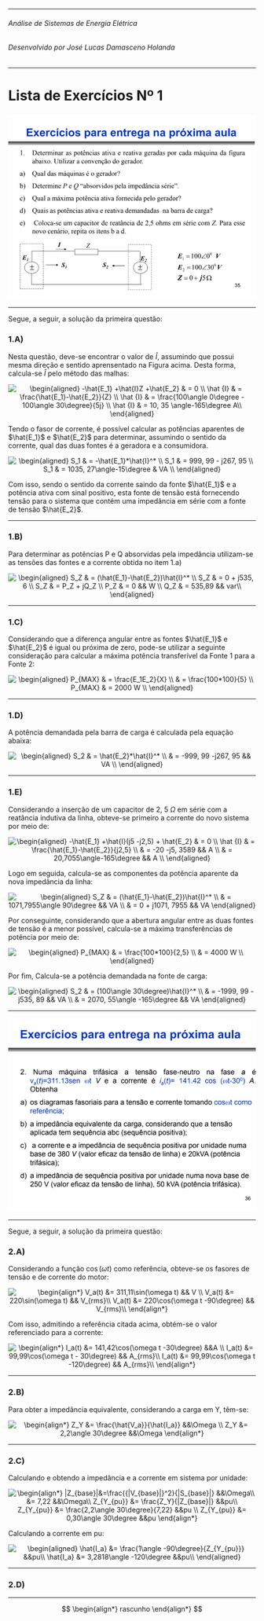 
----
###### Análise de Sistemas de Energia Elétrica
###### Desenvolvido por José Lucas Damasceno Holanda  
----
<h1>Lista de Exercícios Nº 1</h1>



![Questão 01](Fig01.PNG "Questão 01")

----

Segue, a seguir, a solução da primeira questão: 


<h3>1.A)</h3>

Nesta questão, deve-se encontrar o valor de $\hat{I}$, assumindo que possui mesma direção e sentido aprensentado na Figura acima. Desta forma, calcula-se $\hat{I}$ pelo método das malhas: 

<p align="center">
    <img src="https://latex.codecogs.com/svg.latex?\begin{aligned}&space;-\hat{E_1}&space;&plus;\hat{I}Z&space;&plus;\hat{E_2}&space;&&space;=&space;0&space;\\&space;\hat&space;{I}&space;&&space;=&space;\frac{\hat{E_1}-\hat{E_2}}{Z}&space;\\&space;\hat&space;{I}&space;&&space;=&space;\frac{100\angle&space;0\degree&space;-&space;100\angle&space;30\degree}{5j}&space;\\&space;\hat&space;{I}&space;&&space;=&space;10,&space;35&space;\angle-165\degree&space;A\\&space;\end{aligned}" title="\begin{aligned} -\hat{E_1} +\hat{I}Z +\hat{E_2} & = 0 \\ \hat {I} & = \frac{\hat{E_1}-\hat{E_2}}{Z} \\ \hat {I} & = \frac{100\angle 0\degree - 100\angle 30\degree}{5j} \\ \hat {I} & = 10, 35 \angle-165\degree A\\ \end{aligned}" />
</p>


Tendo o fasor de corrente, é possível calcular as potências aparentes de $\hat{E_1}$ e $\hat{E_2}$ para determinar, assumindo o sentido da corrente, qual das duas fontes é a geradora e a consumidora.

<p align="center">
    <img src="https://latex.codecogs.com/svg.latex?\begin{aligned}&space;S_1&space;&&space;=&space;-\hat{E_1}*\hat{I}^*&space;\\&space;S_1&space;&&space;=&space;999,&space;99&space;-&space;j267,&space;95&space;\\&space;S_1&space;&&space;=&space;1035,&space;27\angle-15\degree&space;&&space;VA&space;\\&space;\end{aligned}" title="\begin{aligned} S_1 & = -\hat{E_1}*\hat{I}^* \\ S_1 & = 999, 99 - j267, 95 \\ S_1 & = 1035, 27\angle-15\degree & VA \\ \end{aligned}" />
</p>


Com isso, sendo o sentido da corrente saindo da fonte $\hat{E_1}$ e a potência ativa com sinal positivo, esta fonte de tensão está fornecendo tensão para o sistema que contém uma impedância em série com a fonte de tensão $\hat{E_2}$.

----
<h3>1.B)</h3>

Para determinar as potências P e Q absorvidas pela impedância utilizam-se as tensões das fontes e a corrente obtida no item 1.a)


<p align="center">
    <img src="https://latex.codecogs.com/svg.latex?\begin{aligned}&space;S_Z&space;&&space;=&space;(\hat{E_1}-\hat{E_2})\hat{I}^*&space;\\&space;S_Z&space;&&space;=&space;0&space;&plus;&space;j535,&space;6&space;\\&space;S_Z&space;&&space;=&space;P_Z&space;&plus;&space;jQ_Z&space;\\&space;P_Z&space;&&space;=&space;0&space;&&&space;W&space;\\&space;Q_Z&space;&&space;=&space;535,89&space;&&&space;var\\&space;\end{aligned}" title="\begin{aligned} S_Z & = (\hat{E_1}-\hat{E_2})\hat{I}^* \\ S_Z & = 0 + j535, 6 \\ S_Z & = P_Z + jQ_Z \\ P_Z & = 0 && W \\ Q_Z & = 535,89 && var\\ \end{aligned}" />
</p>


----
<h3>1.C)</h3>

Considerando que a diferença angular entre as fontes $\hat{E_1}$ e $\hat{E_2}$ é igual ou próxima de zero, pode-se utilizar a seguinte consideração para calcular a máxima potência transferível da Fonte 1 para a Fonte 2: 

<p align="center">
    <img src="https://latex.codecogs.com/svg.latex?\begin{aligned}&space;P_{MAX}&space;&&space;=&space;\frac{E_1E_2}{X}&space;\\&space;&&space;=&space;\frac{100*100}{5}&space;\\&space;P_{MAX}&space;&&space;=&space;2000&space;W&space;\\&space;\end{aligned}" title="\begin{aligned} P_{MAX} & = \frac{E_1E_2}{X} \\ & = \frac{100*100}{5} \\ P_{MAX} & = 2000 W \\ \end{aligned}" />
</p>

----
<h3>1.D)</h3>

A potência demandada pela barra de carga é calculada pela equação abaixa: 

<p align="center">
    <img src="https://latex.codecogs.com/svg.latex?\begin{aligned}&space;S_2&space;&&space;=&space;\hat{E_2}*\hat{I}^*&space;\\&space;&&space;=&space;-999,&space;99&space;-j267,&space;95&space;&&&space;VA&space;\\&space;\end{aligned}" title="\begin{aligned} S_2 & = \hat{E_2}*\hat{I}^* \\ & = -999, 99 -j267, 95 && VA \\ \end{aligned}" />
</p>

----
<h3>1.E)</h3>

Considerando a inserção de um capacitor de 2, 5 $\Omega$ em série com a reatância indutiva da linha, obteve-se primeiro a corrente do novo sistema por meio de: 

<p align="center">
    <img src="https://latex.codecogs.com/svg.latex?\begin{aligned}&space;-\hat{E_1}&space;&plus;\hat{I}(j5&space;-j2,5)&space;&plus;&space;\hat{E_2}&space;&&space;=&space;0&space;\\&space;\hat&space;{I}&space;&&space;=&space;\frac{\hat{E_1}-\hat{E_2}}{j2,5}&space;\\&space;&&space;=&space;-20&space;-j5,&space;3589&space;&&&space;A&space;\\&space;&&space;=&space;20,7055\angle-165\degree&space;&&&space;A&space;\\&space;\end{aligned}" title="\begin{aligned} -\hat{E_1} +\hat{I}(j5 -j2,5) + \hat{E_2} & = 0 \\ \hat {I} & = \frac{\hat{E_1}-\hat{E_2}}{j2,5} \\ & = -20 -j5, 3589 && A \\ & = 20,7055\angle-165\degree && A \\ \end{aligned}" />
</p>


Logo em seguida, calcula-se as componentes da potência aparente da nova impedância da linha: 

<p align="center">
    <img src="https://latex.codecogs.com/svg.latex?\begin{aligned}&space;S_Z&space;&&space;=&space;(\hat{E_1}-\hat{E_2})\hat{I}^*&space;\\&space;&&space;=&space;1071,7955\angle&space;90\degree&space;&&&space;VA&space;\\&space;&&space;=&space;0&space;&plus;&space;j1071,&space;7955&space;&&&space;VA&space;\end{aligned}" title="\begin{aligned} S_Z & = (\hat{E_1}-\hat{E_2})\hat{I}^* \\ & = 1071,7955\angle 90\degree && VA \\ & = 0 + j1071, 7955 && VA \end{aligned}" />
</p>


Por conseguinte, considerando que a abertura angular entre as duas fontes de tensão é a menor possível, calcula-se a máxima transferências de potência por meio de: 

<p align="center">
    <img src="https://latex.codecogs.com/svg.latex?\begin{aligned}&space;P_{MAX}&space;&&space;=&space;\frac{100*100}{2,5}&space;\\&space;&&space;=&space;4000&space;W&space;\\&space;\end{aligned}" title="\begin{aligned} P_{MAX} & = \frac{100*100}{2,5} \\ & = 4000 W \\ \end{aligned}" />
</p>


Por fim, Calcula-se a potência demandada na fonte de carga: 

<p align="center">
    <img src="https://latex.codecogs.com/svg.latex?\begin{aligned}&space;S_2&space;&&space;=&space;(100\angle&space;30\degree)\hat{I}^*&space;\\&space;&&space;=&space;-1999,&space;99&space;-&space;j535,&space;89&space;&&&space;VA&space;\\&space;&&space;=&space;2070,&space;55\angle&space;-165\degree&space;&&&space;VA&space;\end{aligned}" title="\begin{aligned} S_2 & = (100\angle 30\degree)\hat{I}^* \\ & = -1999, 99 - j535, 89 && VA \\ & = 2070, 55\angle -165\degree && VA \end{aligned}" />
</p>

----

![Questão 02](Fig02.PNG "Questão 02")

----

Segue, a seguir, a solução da primeira questão: 



<h3>2.A)</h3>

Considerando a função $\cos(\omega t)$ como referência, obteve-se os fasores de tensão e de corrente do motor:

<p align="center">
    <img src="https://latex.codecogs.com/svg.latex?\begin{align*}&space;V_a(t)&space;&=&space;311,11\sin(\omega&space;t)&space;&&&space;V&space;\\&space;V_a(t)&space;&=&space;220\sin(\omega&space;t)&space;&&&space;V_{rms}\\&space;V_a(t)&space;&=&space;220\cos(\omega&space;t&space;-90\degree)&space;&&&space;V_{rms}\\&space;\end{align*}" title="\begin{align*} V_a(t) &= 311,11\sin(\omega t) && V \\ V_a(t) &= 220\sin(\omega t) && V_{rms}\\ V_a(t) &= 220\cos(\omega t -90\degree) && V_{rms}\\ \end{align*}" />
</p>


Com isso, admitindo a referência citada acima, obtém-se o valor referenciado para a corrente:

<p align="center">
    <img src="https://latex.codecogs.com/svg.latex?\begin{align*}&space;I_a(t)&space;&=&space;141,42\cos(\omega&space;t&space;-30\degree)&space;&&A&space;\\&space;I_a(t)&space;&=&space;99,99\cos(\omega&space;t&space;-&space;30\degree)&space;&&&space;A_{rms}\\&space;I_a(t)&space;&=&space;99,99\cos(\omega&space;t&space;-120\degree)&space;&&&space;A_{rms}\\&space;\end{align*}" title="\begin{align*} I_a(t) &= 141,42\cos(\omega t -30\degree) &&A \\ I_a(t) &= 99,99\cos(\omega t - 30\degree) && A_{rms}\\ I_a(t) &= 99,99\cos(\omega t -120\degree) && A_{rms}\\ \end{align*}" />
</p>


----
<h3>2.B)</h3>

Para obter a impedância equivalente, considerando a carga em Y, têm-se:

<p align="center">
    <img src="https://latex.codecogs.com/svg.latex?\begin{align*}&space;Z_Y&space;&=&space;\frac{\hat{V_a}}{\hat{I_a}}&space;&&\Omega&space;\\&space;Z_Y&space;&=&space;2,2\angle&space;30\degree&space;&&\Omega&space;\end{align*}" title="\begin{align*} Z_Y &= \frac{\hat{V_a}}{\hat{I_a}} &&\Omega \\ Z_Y &= 2,2\angle 30\degree &&\Omega \end{align*}" />
</p>


----
<h3>2.C)</h3>

Calculando e obtendo a impedância e a corrente em sistema por unidade:

<p align="center">
    <img src="https://latex.codecogs.com/svg.latex?\begin{align*}&space;|Z_{base}|&=\frac{{|V_{base}|}^2}{|S_{base}|}&space;&&\Omega\\&space;&=&space;7,22&space;&&\Omega\\&space;Z_{Y_{pu}}&space;&=&space;\frac{Z_Y}{|Z_{base}|}&space;&&pu\\&space;Z_{Y_{pu}}&space;&=&space;\frac{2,2\angle&space;30\degree}{7,22}&space;&&pu&space;\\&space;Z_{Y_{pu}}&space;&=&space;0,30\angle&space;30\degree&space;&&pu&space;\end{align*}" title="\begin{align*} |Z_{base}|&=\frac{{|V_{base}|}^2}{|S_{base}|} &&\Omega\\ &= 7,22 &&\Omega\\ Z_{Y_{pu}} &= \frac{Z_Y}{|Z_{base}|} &&pu\\ Z_{Y_{pu}} &= \frac{2,2\angle 30\degree}{7,22} &&pu \\ Z_{Y_{pu}} &= 0,30\angle 30\degree &&pu \end{align*}" />
</p>


Calculando a corrente em pu:
<p align="center">
    <img src="https://latex.codecogs.com/svg.latex?\begin{aligned}&space;\hat{I_a}&space;&=&space;\frac{1\angle&space;-90\degree}{Z_{Y_{pu}}}&space;&&pu\\&space;\hat{I_a}&space;&=&space;3,2818\angle&space;-120\degree&space;&&pu\\&space;\end{aligned}" title="\begin{aligned} \hat{I_a} &= \frac{1\angle -90\degree}{Z_{Y_{pu}}} &&pu\\ \hat{I_a} &= 3,2818\angle -120\degree &&pu\\ \end{aligned}" />
</p>

----
<h3>2.D)</h3>



----
$$
\begin{align*}
rascunho
\end{align*}
$$



